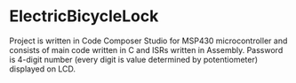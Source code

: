 # ElectricBicycleLock
Project is written in Code Composer Studio for MSP430 microcontroller and consists of main code written in C and ISRs written in Assembly.
Password is 4-digit number (every digit is value determined by potentiometer) displayed on LCD.
